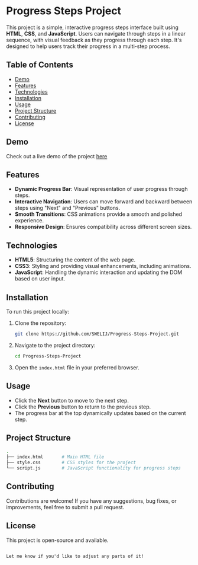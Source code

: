 # Progress Steps Project

This project is a simple, interactive progress steps interface built using **HTML**, **CSS**, and **JavaScript**. Users can navigate through steps in a linear sequence, with visual feedback as they progress through each step. It's designed to help users track their progress in a multi-step process.

## Table of Contents
- [Demo](#demo)
- [Features](#features)
- [Technologies](#technologies)
- [Installation](#installation)
- [Usage](#usage)
- [Project Structure](#project-structure)
- [Contributing](#contributing)
- [License](#license)

## Demo
Check out a live demo of the project [here](https://swelij.github.io/Progress-Steps-Project/) 

## Features
- **Dynamic Progress Bar**: Visual representation of user progress through steps.
- **Interactive Navigation**: Users can move forward and backward between steps using "Next" and "Previous" buttons.
- **Smooth Transitions**: CSS animations provide a smooth and polished experience.
- **Responsive Design**: Ensures compatibility across different screen sizes.

## Technologies
- **HTML5**: Structuring the content of the web page.
- **CSS3**: Styling and providing visual enhancements, including animations.
- **JavaScript**: Handling the dynamic interaction and updating the DOM based on user input.

## Installation
To run this project locally:

1. Clone the repository:
   ```bash
   git clone https://github.com/SWELIJ/Progress-Steps-Project.git
   ```

2. Navigate to the project directory:
   ```bash
   cd Progress-Steps-Project
   ```

3. Open the `index.html` file in your preferred browser.

## Usage
- Click the **Next** button to move to the next step.
- Click the **Previous** button to return to the previous step.
- The progress bar at the top dynamically updates based on the current step.

## Project Structure
```bash
.
├── index.html       # Main HTML file
├── style.css        # CSS styles for the project
└── script.js        # JavaScript functionality for progress steps
```

## Contributing
Contributions are welcome! If you have any suggestions, bug fixes, or improvements, feel free to submit a pull request.

## License
This project is open-source and available.

```

Let me know if you'd like to adjust any parts of it!
 
